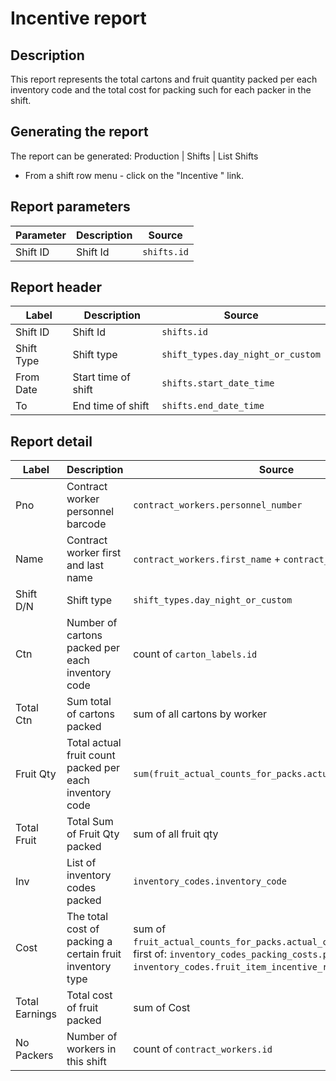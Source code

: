 # Incentive report

## Description
This report represents the total cartons and fruit quantity packed per each  inventory code
and the total cost  for packing such for each packer in the shift.

## Generating the report
The report can be generated:
Production | Shifts | List Shifts
* From a shift row menu  - click on the "Incentive " link.


## Report parameters
| Parameter | Description | Source |
| ----- | ----------- | ------ |
|  Shift ID  |Shift Id | `shifts.id` |
## Report header
| Label | Description | Source |
| ----- | ----------- | ------ |
|  Shift ID  |Shift Id | `shifts.id` |
|  Shift Type | Shift type| `shift_types.day_night_or_custom` |
|  From Date |Start time of shift | `shifts.start_date_time` |
|  To |End time of shift | `shifts.end_date_time` |
## Report detail
| Label | Description | Source |
| ----- | ----------- | ------ |
|  Pno |Contract worker personnel barcode | `contract_workers.personnel_number` |
|  Name |Contract worker first and last name | `contract_workers.first_name`  +  `contract_workers.last_name`|
|  Shift D/N |Shift type| `shift_types.day_night_or_custom` |
|  Ctn |Number of cartons  packed  per each inventory code| count of `carton_labels.id` |
|  Total Ctn |Sum total of cartons packed  | sum of all cartons by worker |
|  Fruit Qty |Total actual fruit count  packed  per each inventory code | `sum(fruit_actual_counts_for_packs.actual_count_for_pack)` |
|  Total Fruit |Total Sum of  Fruit Qty packed| sum of all fruit qty |
|  Inv | List of inventory codes packed |`inventory_codes.inventory_code` | 
|  Cost |The total cost of packing  a certain fruit inventory type |sum of  `fruit_actual_counts_for_packs.actual_count_for_pack` * first of: `inventory_codes_packing_costs.packing_cost`  or  `inventory_codes.fruit_item_incentive_rate` that has a value |
|  Total Earnings |Total cost of fruit packed | sum of Cost |
|  No Packers | Number of workers in this shift|count of `contract_workers.id` | 
